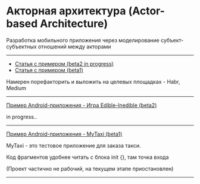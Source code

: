 # Акторная архитектура (Actor-based Architecture)
Разработка мобильного приложения через моделирование субъект-субъектных отношений между акторами

--------------------------

- [Статья с примером (beta2 in progress)](article_with_example_beta2.md)
- [Статья с примером (beta1)](article_with_example_beta1.md)

Намерен порефакторить и выложить на целевых площадках - Habr, Medium

--------------------------

[Пример Android-приложения - Игра Edible-Inedible (beta2)](https://github.com/e16din/actor_based_architecture/tree/main/examples/EdibleInedible)

in progress..

--------------------------

[Пример Android-приложения - MyTaxi (beta1)](https://github.com/e16din/actor_based_architecture/tree/main/examples/MyTaxi)

MyTaxi - это тестовое приложение для заказа такси.

Код фрагментов удобнее читать с блока init {}, там точка входа

(Проект частично не рабочий, на текущем этапе приостановлен)

--------------------------


